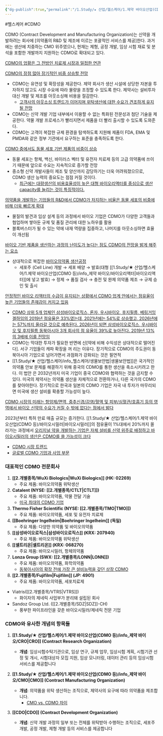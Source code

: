```yaml
---
{"dg-publish":true,"permalink":"/1.Study/★ 산업/헬스케어/1.제약 바이오산업(CDMO 등)/info_제약 바이오/CDMO/","created":"2024-11-20T21:02:29.722+09:00","updated":"2025-06-26T17:18:16.967+09:00"}
---
```


#헬스케어 #CDMO

CDMO (Contract Development and Manufacturing Organization)는 신약을 개발하려는 회사에 [의약품의 R&D 및 제조에 이르는 포괄적인 서비스를 제공]한다. 과거에는 생산에 치중하는 CMO 위주였으나, 현재는 제형, 공정 개발, 임상 시험 재료 및 분석을 포함한 개발까지 지원하는 CDMO로 확대되고 있다.  

[CDMO의 업황은 그 전방인 치료제 시장과 밀접한 연관](9.12_공장의%20진화,%20CDMO의%20가치상승.pdf#page=10&selection=50,0,66,2&color=yellow)

[CDMO의 장점 많아 장기적인 비중 상승할 전망](8.28_바이오시밀러와%20cdmo.pdf#page=19&selection=14,0,28,2&color=yellow)
- CDMO는 유연성 및 확장성을 제공한다. 제약 회사가 생산 시설에 상당한 자본을 투자하지 않고도 시장 수요에 따라 물량을 조정할 수 있도록 한다. 제약사는 설비투자 대신 개발 및 제조를 아웃소싱해 비용을 절감한다.  
	- [고객사의 아웃소싱 트랜드가 이어지며 위탁생산에 대한 수요가 견조하게 유지될 전망](9.12_공장의%20진화,%20CDMO의%20가치상승.pdf#page=11&selection=22,0,41,2&color=yellow)
- CDMO는 신약 개발 기업 내부에서 이용할 수 없는 특화된 전문성과 첨단 기술을 제공한다. 약물 개발 프로세스가 빨리지면서 제품을 더 빨리 출시할 수 있도록 도와준다. 
- CDMO는 고객이 복잡한 규제 환경을 탐색하도록 지원해 제품이 FDA, EMA 및 PMDA와 같은 정부 기관에서 요구하는 표준을 충족하도록 한다.

[CDMO 중에서도 동물 세포 기반 제품의 비중이 상승](8.28_바이오시밀러와%20cdmo.pdf#page=20&selection=56,0,70,2&color=yellow)
- 동물 세포는 항체, 백신, 바이러스 벡터 및 유전자 치료제 등의 고급 의약품에 쓰이기 때문에 앞으로 수요는 지속적으로 증가할 전망
- 중소형 신약 개발사들이 제조 및 양산까지 감당하기는 더욱 어려워졌으므로, CDMO 생산 능력의 중요도는 점점 커질 것이다.
	- [최근에는 대량생산의 비용효율성이 높은 대형 바이오리액터를 중심으로 생산 capacity를 늘리는 것이 특징적이다.](9.12_공장의%20진화,%20CDMO의%20가치상승.pdf#page=14&selection=49,0,76,1&color=yellow)


[의약품을 개발하는 기업들의 R&D에서 CDMO가 차지하는 비율은 동물 세포의 비중에 비해 더욱 빠르게 확대](8.28_바이오시밀러와%20cdmo.pdf#page=20&selection=208,0,239,2&color=yellow)
- 물질의 발견과 임상 설계 등의 과정에서 바이오 기업은 CDMO가 다양한 고객들과 협업하며 쌓아둔 규제 및 품질 관리에 대한 노하우를 활용
- 블록버스터가 될 수 있는 약에 내재 역량을 집중하고, 나머지를 아웃소싱하면 효율이 개선됨

[바이오 기반 제품을 생산하는 과정의 난이도가 높다는 점도 CDMO의 전망을 밝게 해주는 요소](8.28_바이오시밀러와%20cdmo.pdf#page=21&selection=37,0,64,2&color=yellow)

- 상대적으로 복잡한 [바이오의약품 생산공정](8.28_바이오시밀러와%20cdmo.pdf#page=22&selection=17,1,20,4&color=yellow)
	- 세포주 (Cell Line) 개발 → 세포 배양  → 발효(대형 [[1.Study/★ 산업/헬스케어/1.제약 바이오산업(CDMO 등)/info_제약 바이오/바이오리액터\|바이오리액터]]에 넣고 발효) → 정제 → 품질 검사 → 충전 및 완제 의약품 제조 → 규제 승인 및 출시 

[안정적인 바이오 리액터의 수급이 유지되는 상황에서 CDMO 업계 안에서는 점유율이 높은 기업들의 존재감이 커지고 있음](8.28_바이오시밀러와%20cdmo.pdf#page=26&selection=37,0,65,2&color=yellow)

- [CDMO 상위 5개 업체인 삼성바이오로직스, 론자, 우시바이오, 후지필름, 베링거잉겔하임의 2019년 점유율은 33%였는데, 2021년에는 54%로 상승했고, 2026년에는 57%까지 올라갈 것으로 예측된다. 2026년이 되면 삼성바이오로직스, 우시바이오 및 후지필름 동북아시아 3개 회사의 점 유율이 39%로 높아진다. 2019년 13%의 3배에 이를 전망임](8.28_바이오시밀러와%20cdmo.pdf#page=26&selection=98,0,197,0&color=yellow)
- CDMO는 막대한 투자가 필요한 반면에 신[약에 비해 수익성은 상대적으로 떨어진다]. 서구 기업들이 캐파 확장을 꺼 리는 이유다. 장기적으로 CDMO의 주도권이 동북아시아 기업으로 넘어가면서 과점화가 강화되는 것은 필연적
- [[1.Study/★ 산업/헬스케어/info_헬스케어/생물보안법\|생물보안법]]은 국가적인 의약품 안보 문제를 해결하기 위해 중국의 CDMO를 통한 생산을 축소시키려고 한다. 이 법안 은 2032년까지 미국 기업이 중국 CDMO와 협력하는 것을 금지할 수 있다. 미국의 제약사는 의약품 생산을 자체적으로 전환하거나, 다른 국가의 CDMO를 찾아야한다. 장기적으로 한국과 일본의 CDMO 기업은 자국 내 투자가 마무리되면 미국에 생산 설비를 확충할 가능성이 높다.

[CDMO 시장의 미래는 항암제/면역, 중추신경/감염/혈액 및 피부/심혈관/호흡기 등의 영역에서 바이오 신약의 수요가 커질 수 밖에 없다는 점에서 밝다](8.28_바이오시밀러와%20cdmo.pdf#page=26&selection=459,0,504,2&color=yellow)

2023년부터 특허 만료 매출 규모는 증가한다. [[1.Study/★ 산업/헬스케어/1.제약 바이오산업(CDMO 등)/바이오시밀러\|바이오시밀러]]의 점유율이 1%대에서 20%까지 올라가는 과정에서 [오리지널 약을 개발하는 기업은 자체 설비를 신약 위주로 배정하고 바이오시밀러의 생산은 CDMO를 쓸 가능성이 크다](8.28_바이오시밀러와%20cdmo.pdf#page=27&selection=362,0,420,2&color=yellow)

- [CDMO 시장 트렌드](8.28_바이오시밀러와%20cdmo.pdf#page=27&selection=453,1,459,3&color=yellow)
- [글로벌 CDMO 기업과 사업 부문](9.12_공장의%20진화,%20CDMO의%20가치상승.pdf#page=11&selection=418,1,427,2&color=yellow)




### 대표적인 CDMO 전문회사

1. **[[2.개별종목/WuXi Biologics\|WuXi Biologics]] (HK: 02269)**
    - 주요 제품: 바이오의약품 위탁생산
2. **Catalent (NYSE: [[2.개별종목/CTLT\|CTLT]])**
    - 주요 제품: 바이오의약품, 약물 전달 기술
    - [미국 최대의 CDMO 기업](8.28_바이오시밀러와%20cdmo.pdf#page=32&selection=22,0,28,2&color=yellow)
3. **Thermo Fisher Scientific (NYSE: [[2.개별종목/TMO\|TMO]])**
    - 주요 제품: 바이오의약품, 세포 및 유전자 치료제
4. **[[Boehringer Ingelheim\|Boehringer Ingelheim]] (독일)**
    - 주요 제품: 다양한 의약품 및 바이오의약품
5. **[[삼성바이오로직스\|삼성바이오로직스]] (KRX: 207940)**
    - 주요 제품: 바이오의약품 위탁생산
6. **[[셀트리온\|셀트리온]] (KRX: 068270)**
    - 주요 제품: 바이오시밀러, 항체의약품
7. **Lonza Group (SWX: [[2.개별종목/LONN\|LONN]])**
    - 주요 제품: 바이오의약품, 화학의약품
    - [동북아시아의 확장 전에 가장 큰 설비능력을 갖던 상장 CDMO](8.28_바이오시밀러와%20cdmo.pdf#page=34&selection=21,0,39,4&color=yellow)
8. **[[2.개별종목/Fujifilm\|Fujifilm]] (JP: 4901)**
    - 주요 제품: 바이오의약품, 세포치료제
- Viatris([[2.개별종목/VTRS\|VTRS]])
	- 화이자의 제네릭 사업부가 분리돼 설립된 회사
- Sandoz Group Ltd. ([[2.개별종목/SDZ\|SDZ]]-CH)
	- 풍부한 파이프라인을 갖춘 바이오시밀러/제네릭 전문 기업

### CDMO와 유사한 개념의 항목들

1. **[[1.Study/★ 산업/헬스케어/1.제약 바이오산업(CDMO 등)/info_제약 바이오/CRO\|CRO]] (Contract Research Organization)**
    - **개념**: 임상시험수탁기관으로, 임상 연구, 규제 업무, 임상시험 계획, 시험기관 선정 및 개시, 시험대상자 모집 지원, 임상 모니터링, 데이터 관리 등의 임상시험 서비스를 제공합니다
2. **[[1.Study/★ 산업/헬스케어/1.제약 바이오산업(CDMO 등)/info_제약 바이오/CMO\|CMO]] (Contract Manufacturing Organization)**
    - **개념**: 의약품을 위탁 생산하는 조직으로, 제약사의 요구에 따라 의약품을 제조합니다.
        - [CMO vs. CDMO 차이](8.28_바이오시밀러와%20cdmo.pdf#page=28&selection=279,1,284,3&color=yellow)

3. **[[CDO\|CDO]] (Contract Development Organization)**
    - **개념**: 신약 개발 과정의 일부 또는 전체를 위탁받아 수행하는 조직으로, 세포주 개발, 공정 개발, 제형 개발 등의 서비스를 제공합니다